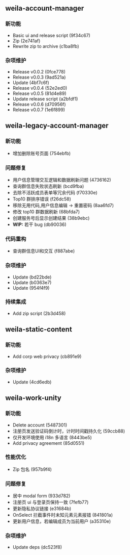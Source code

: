 ## weila-account-manager

### 新功能

- Basic ui and release script (9f34c67)
- Zip (2e741af)
- Rewrite zip to archive (c1ba8fb)

### 杂项维护

- Release v0.0.2 (0fce778)
- Release v0.0.3 (9ad521a)
- Update (4bf7c6f)
- Release v0.0.4 (52e2ed0)
- Release v0.0.5 (81d4e89)
- Update release script (a2bfdf1)
- Release v0.0.6 (d70956f)
- Release v0.0.7 (1e6f899)

## weila-legacy-account-manager

### 新功能

- 增加删除账号页面 (754ebfb)

### 问题修复

- 用户信息管理交互逻辑和数据刷新问题 (4736162)
- 查询群信息失败状态刷新 (bcd9fba)
- 去除不活跃成员表单等冗余代码 (f70330e)
- Top10 群排序错误 (f26dc58)
- 移除无用代码,用户信息编辑 -> 重置密码 (8aa6fd7)
- 修改 top10 群数据刷新 (68bfda7)
- 创建服务号后显示创建结果 (38b9ebc)
- **WIP:** 若干 bug (db90036)

### 代码重构

- 查询群信息UI和交互 (f887abe)

### 杂项维护

- Update (bd22bde)
- Update (b0363e7)
- Update (954f4f9)

### 持续集成

- Add zip script (2b3d458)

## weila-static-content

### 新功能

- Add corp web privacy (cb891e9)

### 杂项维护

- Update (4cd6edb)

## weila-work-unity

### 新功能

- Delete account (5487301)
- 注册页发送验证码倒计时，计时时间戳持久化 (59ccb88)
- 仅开发环境使用 i18n 多语言 (8443be5)
- Add privacy agreement (85d0551)

### 性能优化

- Zip 包名 (957b9f4)

### 问题修复

- 居中 modal form (933d782)
- 注册页 ui 与登录页保持一致 (7fefb77)
- 更新隐私协议链接 (e31684b)
- OnSelect 拦截事件时未知元素元素报错 (841801a)
- 更新用户信息，若编辑成员为当前用户 (a35310e)

### 杂项维护

- Update deps (dc523f8)